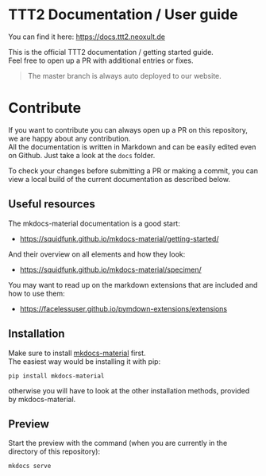 # TTT2 Documentation / User guide

You can find it here: https://docs.ttt2.neoxult.de

This is the official TTT2 documentation / getting started guide.  
Feel free to open up a PR with additional entries or fixes.

> The master branch is always auto deployed to our website.

# Contribute

If you want to contribute you can always open up a PR on this repository, we are happy about any contribution.  
All the documentation is written in Markdown and can be easily edited even on Github. Just take a look at the `docs` folder.

To check your changes before submitting a PR or making a commit, you can view a local build of the current documentation as described below.

## Useful resources



The mkdocs-material documentation is a good start:
- https://squidfunk.github.io/mkdocs-material/getting-started/

And their overview on all elements and how they look:
- https://squidfunk.github.io/mkdocs-material/specimen/

You may want to read up on the markdown extensions that are included and how to use them:
- https://facelessuser.github.io/pymdown-extensions/extensions

## Installation

Make sure to install [mkdocs-material](https://github.com/squidfunk/mkdocs-material) first.  
The easiest way would be installing it with pip:
```
pip install mkdocs-material
```

otherwise you will have to look at the other installation methods, provided by mkdocs-material.

## Preview

Start the preview with the command (when you are currently in the directory of this repository):

```
mkdocs serve
```
